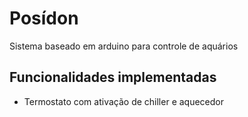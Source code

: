 Posídon
=======

Sistema baseado em arduino para controle de aquários

Funcionalidades implementadas
------

 - Termostato com ativação de chiller e aquecedor



